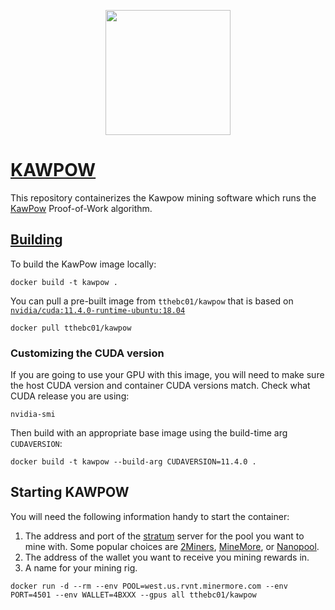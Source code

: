 <p align="center">
<img src="https://cryptologos.cc/logos/ravencoin-rvn-logo.png" width="200">
</p>

# [KAWPOW](https://github.com/RavenProject/Ravencoin)

This repository containerizes the Kawpow mining software which runs the [KawPow](https://eips.ethereum.org/EIPS/eip-1057) Proof-of-Work algorithm. 

## [Building](https://xmrig.com/docs/miner/build/ubuntu)

To build the KawPow image locally:

```shell
docker build -t kawpow .
```

You can pull a pre-built image from `tthebc01/kawpow` that is based on [`nvidia/cuda:11.4.0-runtime-ubuntu:18.04`](https://hub.docker.com/layers/nvidia/cuda/11.4.0-runtime-ubuntu18.04/images/sha256-4dfdfec42da3308b94d1f9886f3db1593032c2a8a78586f900c5e29ffa496577?context=explore)

```shell
docker pull tthebc01/kawpow
```

### Customizing the CUDA version

If you are going to use your GPU with this image, you will need to make sure the host CUDA version and container CUDA versions match. Check what CUDA release you are using:

```shell
nvidia-smi
```

Then build with an appropriate base image using the build-time arg `CUDAVERSION`:

```shell
docker build -t kawpow --build-arg CUDAVERSION=11.4.0 .
```

## Starting KAWPOW

You will need the following information handy to start the container:

1. The address and port of the [stratum](https://en.bitcoinwiki.org/wiki/Stratum_mining_protocol) server for the pool you want to mine with. Some popular choices are [2Miners](https://2miners.com/rvn-mining-pool), [MineMore](https://minermore.com/pool/RVN/), or [Nanopool](https://nanopool.org/).
2. The address of the wallet you want to receive you mining rewards in.
3. A name for your mining rig. 

```shell
docker run -d --rm --env POOL=west.us.rvnt.minermore.com --env PORT=4501 --env WALLET=4BXXX --gpus all tthebc01/kawpow
```